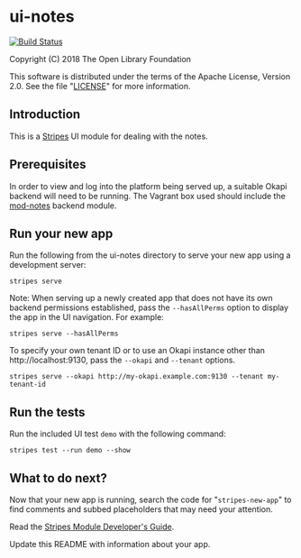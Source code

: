 # ui-notes


[![Build Status](https://circleci.com/gh/folio-org/ui-eholdings/tree/master.svg?style=svg)](https://circleci.com/gh/folio-org/ui-notes)


Copyright (C) 2018 The Open Library Foundation

This software is distributed under the terms of the Apache License, Version 2.0. See the file "[LICENSE](LICENSE)" for more information.

## Introduction


This is a [Stripes](https://github.com/folio-org/stripes-core/) UI module
for dealing with the notes.

## Prerequisites

In order to view and log into the platform being served up, a suitable Okapi backend will need to be running. The Vagrant box used should include the [mod-notes](https://github.com/folio-org/mod-notes) backend module.

## Run your new app

Run the following from the ui-notes directory to serve your new app using a development server:
```
stripes serve
```

Note: When serving up a newly created app that does not have its own backend permissions established, pass the `--hasAllPerms` option to display the app in the UI navigation. For example:
```
stripes serve --hasAllPerms
```

To specify your own tenant ID or to use an Okapi instance other than http://localhost:9130, pass the `--okapi` and `--tenant` options.
```
stripes serve --okapi http://my-okapi.example.com:9130 --tenant my-tenant-id
```

## Run the tests

Run the included UI test `demo` with the following command:
```
stripes test --run demo --show
```

## What to do next?

Now that your new app is running, search the code for "`stripes-new-app`" to find comments and subbed placeholders that may need your attention.

Read the [Stripes Module Developer's Guide](https://github.com/folio-org/stripes/blob/master/doc/dev-guide.md).

Update this README with information about your app.
